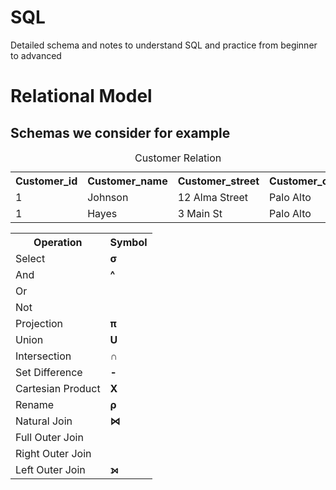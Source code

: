 # SQL

<html>
<p>Detailed schema and notes to understand SQL and practice from beginner to advanced</p>
<body>
<H1> Relational Model </H1>
<H2> Schemas we consider for example </h2>
<table>
<caption>Customer Relation
  <tr>
    <th>Customer_id</th>
    <th>Customer_name</th>
    <th>Customer_street</th>
    <th>Customer_city</th>
  </tr>
  <!first>
  <tr>
    <td>1</td>
    <td>Johnson</td>
    <td>12 Alma Street</td>
    <td>Palo Alto</td>
  </tr>
  <!second>
  <tr>
    <td>1</td>
    <td>Hayes</td>
    <td>3 Main St</td>
    <td>Palo Alto</td>
  </tr>
</table>
<!-- Symbols and names of symbols-->
<table>
<tr>
<th> Operation 
<th> Symbol
</tr>
<tr>
<td>Select
<td><strong>σ
</tr>
<tr>
<td>And
<td><strong>^
</tr>
<tr>
<td>Or
<td><strong>
</tr>
<tr>
<td>Not
<td>
</tr>
<tr>
<td>Projection
<td><strong>π
</tr>
<tr>
<td>Union
<td><strong>U
</tr>
<tr>
<td>Intersection
<td><strong>∩
</tr>
<tr>
<td>Set Difference
<td><strong>-
</tr>
<tr>
<td>Cartesian Product
<td><strong>X
</tr>
<tr>
<td>Rename
<td><strong>ρ
</tr>
<tr>
<td>Natural Join
<td><strong>⋈
</tr>
<tr>
<td>Full Outer Join
<td>
</tr>
<tr>
<td>Right Outer Join
<td>
</tr>
<tr>
<td>Left Outer Join
<td><strong>⟕
</tr>
</body>
</html>
